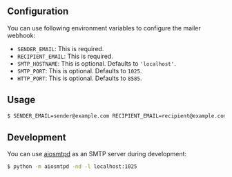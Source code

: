 ## Configuration

You can use following environment variables to configure the mailer
webhook:

* `SENDER_EMAIL`: This is required.
* `RECIPIENT_EMAIL`: This is required.
* `SMTP_HOSTNAME`: This is optional. Defaults to `'localhost'`.
* `SMTP_PORT`: This is optional. Defaults to `1025`.
* `HTTP_PORT`: This is optional. Defaults to `8585`.


## Usage

```sh
$ SENDER_EMAIL=sender@example.com RECIPIENT_EMAIL=recipient@example.com python3 mailer.py
```


## Development

You can use [aiosmtpd](http://aiosmtpd.readthedocs.io/en/latest/) as an
SMTP server during development:

```sh
$ python -m aiosmtpd -nd -l localhost:1025
```
